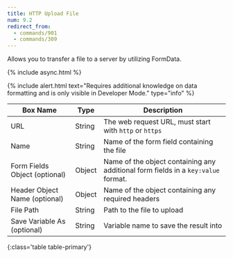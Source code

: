 ```yaml
---
title: HTTP Upload File
num: 9.2
redirect_from:
  - commands/901
  - commands/309
---
```


Allows you to transfer a file to a server by utilizing FormData.

{% include async.html %}

{% include alert.html text="Requires additional knowledge on data formatting and is only visible in Developer Mode." type="info" %} 


| Box Name | Type | Description | 
|-------|--------|--------
|URL|String|The web request URL, must start with `http` or `https`
|Name|String|Name of the form field containing the file
|Form Fields Object (optional)|Object |Name of the object containing any additional form fields in a `key:value` format.
|Header Object Name (optional)|Object |Name of the object containing any required headers
|File Path|String|Path to the file to upload
|Save Variable As (optional)|String|Variable name to save the result into
{:class='table table-primary'}  







